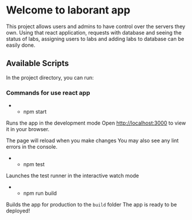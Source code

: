 # Welcome to laborant app

This project allows users and admins to have control over the servers they own.
Using that react application, requests with database and seeing the status of labs, assigning users to labs and adding labs to database can be easily done.

## Available Scripts

In the project directory, you can run:

### Commands for use react app



- - npm start

Runs the app in the development mode
Open [http://localhost:3000](http://localhost:3000) to view it in your browser.

The page will reload when you make changes
You may also see any lint errors in the console.



- - npm test

Launches the test runner in the interactive watch mode



- - npm run build

Builds the app for production to the `build` folder
The app is ready to be deployed!

